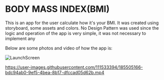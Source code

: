 # BODY MASS INDEX(BMI)

This is an app for the user calculate how it's your BMI.
It was created using storyboard, some assets and colors.
No Design Pattern was used since the logic and operation of the app is very simple, it was not necessary to implement any

Below are some photos and video of how the app is:

![LaunchScreen](https://user-images.githubusercontent.com/111533394/185504575-014ebabf-407e-49ba-8465-73c60541232d.jpg)



https://user-images.githubusercontent.com/111533394/185505166-bdc94ab0-9ef5-4bea-8b17-dfccad05d62b.mp4

